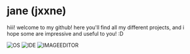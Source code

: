 # jane (jxxne)

hiii! welcome to my github! here you'll find all my different projects, and i hope some are impressive and useful to you! :D

![OS](https://img.shields.io/badge/macOS_Ventura_13.6-111111?logo=apple&logoColor=111111&label=OS&labelColor=white)
![IDE](https://img.shields.io/badge/VSCodium-111111?logo=vscodium&logoColor=111111&label=IDE&labelColor=blue)
![IMAGEEDITOR](https://img.shields.io/badge/Krita-111111?logo=krita&logoColor=111111&label=Image&labelColor=33ff9f)
